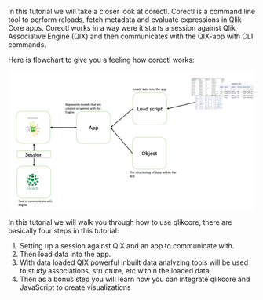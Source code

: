 In this tutorial we will take a closer look at corectl. Corectl is a command line tool to perform reloads, fetch metadata and evaluate expressions in Qlik Core apps. 
Corectl works in a way were it starts a session against Qlik Associative Engine (QIX) and then communicates with the QIX-app with CLI commands.
<br>

Here is flowchart to give you a feeling how corectl works:

![Concept](assets/corectl-concept.png)


In this tutorial we will walk you through how to use qlikcore, there are basically four steps in this tutorial:
1.	Setting up a session against QIX and an app to communicate with. 
2.	Then load data into the app.
3.	With data loaded QIX powerful inbuilt data analyzing tools will be used to study  associations, structure, etc within the loaded data.
4.	Then as a bonus step you will learn how you can integrate qlikcore and JavaScript to create visualizations 

